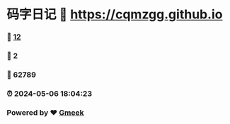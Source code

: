 # 码字日记 :link: https://cqmzgg.github.io 
### :page_facing_up: [12](https://cqmzgg.github.io/tag.html) 
### :speech_balloon: 2 
### :hibiscus: 62789 
### :alarm_clock: 2024-05-06 18:04:23 
### Powered by :heart: [Gmeek](https://github.com/Meekdai/Gmeek)
